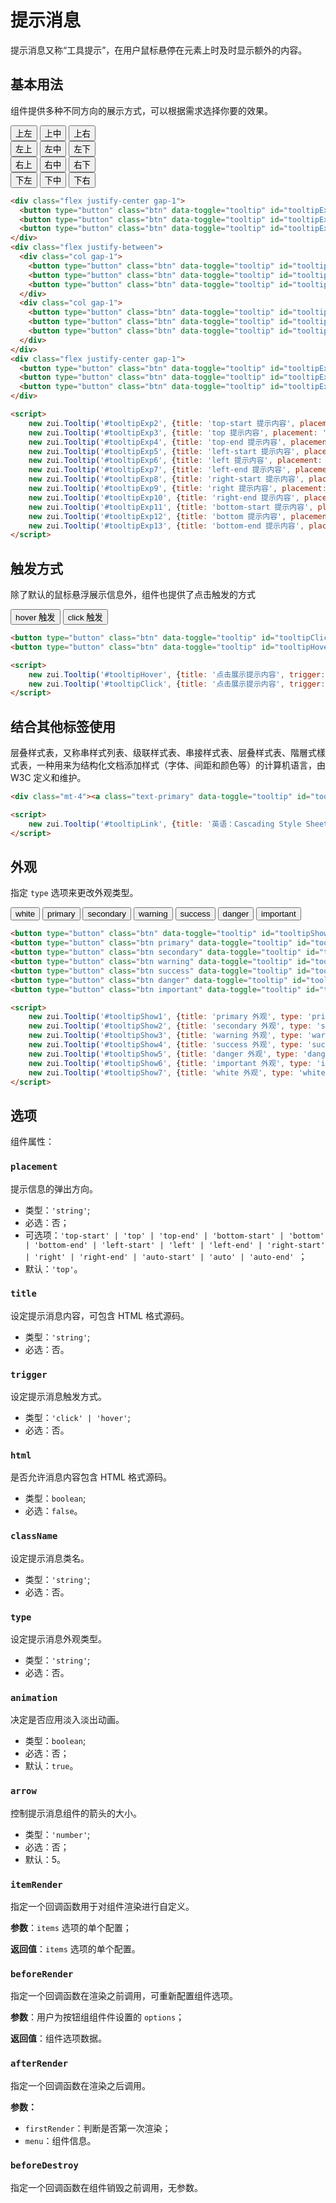 # 提示消息

提示消息又称“工具提示”，在用户鼠标悬停在元素上时及时显示额外的内容。

## 基本用法

组件提供多种不同方向的展示方式，可以根据需求选择你要的效果。

<Example>
  <div class="w-2/4">
    <div class="flex justify-center gap-1">
      <button type="button" class="btn" data-toggle="tooltip" id="tooltipExp2">上左</button>
      <button type="button" class="btn" data-toggle="tooltip" id="tooltipExp3">上中</button>
      <button type="button" class="btn" data-toggle="tooltip" id="tooltipExp4">上右</button>
    </div>
    <div class="flex justify-between">
      <div class="col gap-1">
        <button type="button" class="btn" data-toggle="tooltip" id="tooltipExp5">左上</button>
        <button type="button" class="btn" data-toggle="tooltip" id="tooltipExp6">左中</button>
        <button type="button" class="btn" data-toggle="tooltip" id="tooltipExp7">左下</button>
      </div>
      <div class="col gap-1">
        <button type="button" class="btn" data-toggle="tooltip" id="tooltipExp8">右上</button>
        <button type="button" class="btn" data-toggle="tooltip" id="tooltipExp9">右中</button>
        <button type="button" class="btn" data-toggle="tooltip" id="tooltipExp10">右下</button>
      </div>
    </div>
    <div class="flex justify-center gap-1">
      <button type="button" class="btn" data-toggle="tooltip" id="tooltipExp11">下左</button>
      <button type="button" class="btn" data-toggle="tooltip" id="tooltipExp12">下中</button>
      <button type="button" class="btn" data-toggle="tooltip" id="tooltipExp13">下右</button>
    </div>
  </div>
</Example>

```html
<div class="flex justify-center gap-1">
  <button type="button" class="btn" data-toggle="tooltip" id="tooltipExp2">上左</button>
  <button type="button" class="btn" data-toggle="tooltip" id="tooltipExp3">上中</button>
  <button type="button" class="btn" data-toggle="tooltip" id="tooltipExp4">上右</button>
</div>
<div class="flex justify-between">
  <div class="col gap-1">
    <button type="button" class="btn" data-toggle="tooltip" id="tooltipExp5">左上</button>
    <button type="button" class="btn" data-toggle="tooltip" id="tooltipExp6">左中</button>
    <button type="button" class="btn" data-toggle="tooltip" id="tooltipExp7">左下</button>
  </div>
  <div class="col gap-1">
    <button type="button" class="btn" data-toggle="tooltip" id="tooltipExp8">右上</button>
    <button type="button" class="btn" data-toggle="tooltip" id="tooltipExp9">右中</button>
    <button type="button" class="btn" data-toggle="tooltip" id="tooltipExp10">右下</button>
  </div>
</div>
<div class="flex justify-center gap-1">
  <button type="button" class="btn" data-toggle="tooltip" id="tooltipExp11">下左</button>
  <button type="button" class="btn" data-toggle="tooltip" id="tooltipExp12">下中</button>
  <button type="button" class="btn" data-toggle="tooltip" id="tooltipExp13">下右</button>
</div>

<script>
    new zui.Tooltip('#tooltipExp2', {title: 'top-start 提示内容', placement: 'top-start'});
    new zui.Tooltip('#tooltipExp3', {title: 'top 提示内容', placement: 'top'});
    new zui.Tooltip('#tooltipExp4', {title: 'top-end 提示内容', placement: 'top-end'});
    new zui.Tooltip('#tooltipExp5', {title: 'left-start 提示内容', placement: 'left-start'});
    new zui.Tooltip('#tooltipExp6', {title: 'left 提示内容', placement: 'left'});
    new zui.Tooltip('#tooltipExp7', {title: 'left-end 提示内容', placement: 'left-end'});
    new zui.Tooltip('#tooltipExp8', {title: 'right-start 提示内容', placement: 'right-start'});
    new zui.Tooltip('#tooltipExp9', {title: 'right 提示内容', placement: 'right'});
    new zui.Tooltip('#tooltipExp10', {title: 'right-end 提示内容', placement: 'right-end'});
    new zui.Tooltip('#tooltipExp11', {title: 'bottom-start 提示内容', placement: 'bottom-start'});
    new zui.Tooltip('#tooltipExp12', {title: 'bottom 提示内容', placement: 'bottom'});
    new zui.Tooltip('#tooltipExp13', {title: 'bottom-end 提示内容', placement: 'bottom-end'});
</script>
```

## 触发方式

除了默认的鼠标悬浮展示信息外，组件也提供了点击触发的方式

<Example class="flex gap-2">
  <button type="button" class="btn" data-toggle="tooltip" id="tooltipHover">hover 触发</button>
  <button type="button" class="btn" data-toggle="tooltip" id="tooltipClick">click 触发</button>
</Example>

```html
<button type="button" class="btn" data-toggle="tooltip" id="tooltipClick">点击触发</button>
<button type="button" class="btn" data-toggle="tooltip" id="tooltipHover">hover 触发</button>

<script>
    new zui.Tooltip('#tooltipHover', {title: '点击展示提示内容', trigger: 'hover'});
    new zui.Tooltip('#tooltipClick', {title: '点击展示提示内容', trigger: 'click'});
</script>
```

## 结合其他标签使用

<Example>
  <div class="mt-4"><a class="text-primary -cursor-pointer" data-toggle="tooltip" id="tooltipLink">层叠样式表</a>，又称串样式列表、级联样式表、串接样式表、层叠样式表、階層式樣式表，一种用来为结构化文档添加样式（字体、间距和颜色等）的计算机语言，由 W3C 定义和维护。</div>
</Example>

```html
<div class="mt-4"><a class="text-primary" data-toggle="tooltip" id="tooltipLink">层叠样式表</a>，又称串样式列表、级联样式表、串接样式表、层叠样式表、階層式樣式表，一种用来为结构化文档添加样式（字体、间距和颜色等）的计算机语言，由 W3C 定义和维护。</div>

<script>
    new zui.Tooltip('#tooltipLink', {title: '英语：Cascading Style Sheets，简写CSS'});
</script>
```


## 外观

指定 `type` 选项来更改外观类型。

<Example class="flex gap-2 flex-wrap">
  <button type="button" class="btn" data-toggle="tooltip" id="tooltipShow7">white</button>
  <button type="button" class="btn primary" data-toggle="tooltip" id="tooltipShow1">primary</button>
  <button type="button" class="btn secondary" data-toggle="tooltip" id="tooltipShow2">secondary</button>
  <button type="button" class="btn warning" data-toggle="tooltip" id="tooltipShow3">warning</button>
  <button type="button" class="btn success" data-toggle="tooltip" id="tooltipShow4">success</button>
  <button type="button" class="btn danger" data-toggle="tooltip" id="tooltipShow5">danger</button>
  <button type="button" class="btn important" data-toggle="tooltip" id="tooltipShow6">important</button>
</Example>

```html
<button type="button" class="btn" data-toggle="tooltip" id="tooltipShow7">white</button>
<button type="button" class="btn primary" data-toggle="tooltip" id="tooltipShow1">primary</button>
<button type="button" class="btn secondary" data-toggle="tooltip" id="tooltipShow2">secondary</button>
<button type="button" class="btn warning" data-toggle="tooltip" id="tooltipShow3">warning</button>
<button type="button" class="btn success" data-toggle="tooltip" id="tooltipShow4">success</button>
<button type="button" class="btn danger" data-toggle="tooltip" id="tooltipShow5">danger</button>
<button type="button" class="btn important" data-toggle="tooltip" id="tooltipShow6">important</button>

<script>
    new zui.Tooltip('#tooltipShow1', {title: 'primary 外观', type: 'primary'});
    new zui.Tooltip('#tooltipShow2', {title: 'secondary 外观', type: 'secondary'});
    new zui.Tooltip('#tooltipShow3', {title: 'warning 外观', type: 'warning'});
    new zui.Tooltip('#tooltipShow4', {title: 'success 外观', type: 'success'});
    new zui.Tooltip('#tooltipShow5', {title: 'danger 外观', type: 'danger'});
    new zui.Tooltip('#tooltipShow6', {title: 'important 外观', type: 'important'});
    new zui.Tooltip('#tooltipShow7', {title: 'white 外观', type: 'white', className: 'text-darker border border-light'});
</script>
```

## 选项

组件属性：

### `placement `

提示信息的弹出方向。

* 类型：`'string'`;
* 必选：否；
* 可选项：`'top-start' | 'top' | 'top-end' | 'bottom-start' | 'bottom' | 'bottom-end' | 'left-start' | 'left' | 'left-end' | 'right-start' | 'right' | 'right-end' | 'auto-start' | 'auto' | 'auto-end' `；
* 默认：`'top'`。


### `title `

设定提示消息内容，可包含 HTML 格式源码。

* 类型：`'string'`;
* 必选：否。

### `trigger`

设定提示消息触发方式。

* 类型：`'click' | 'hover'`;
* 必选：否。

### `html`

是否允许消息内容包含 HTML 格式源码。

* 类型：`boolean`;
* 必选：`false`。

### `className`

设定提示消息类名。

* 类型：`'string'`;
* 必选：否。

### `type`

设定提示消息外观类型。

* 类型：`'string'`;
* 必选：否。

### `animation`

决定是否应用淡入淡出动画。

* 类型：`boolean`;
* 必选：否；
* 默认：`true`。

### `arrow`

控制提示消息组件的箭头的大小。

* 类型：`'number'`;
* 必选：否；
* 默认：5。

### `itemRender`

指定一个回调函数用于对组件渲染进行自定义。

**参数**：`items` 选项的单个配置；

**返回值**：`items` 选项的单个配置。

### `beforeRender`

指定一个回调函数在渲染之前调用，可重新配置组件选项。

**参数**：用户为按钮组组件件设置的 `options`；

**返回值**：组件选项数据。


### `afterRender`

指定一个回调函数在渲染之后调用。

**参数：**

* `firstRender`：判断是否第一次渲染；
* `menu`：组件信息。

### `beforeDestroy`

指定一个回调函数在组件销毁之前调用，无参数。


<script>
export default {
    mounted() {
        onZUIReady(() => {
            new zui.Tooltip('#tooltipLink', {title: '英语：Cascading Style Sheets，简写CSS'});
            new zui.Tooltip('#tooltipHover', {title: '鼠标悬浮展示提示内容', trigger: 'hover'});
            new zui.Tooltip('#tooltipClick', {title: '点击展示提示内容', trigger: 'click'});
            
            new zui.Tooltip('#tooltipExp2', {title: 'top-start 提示内容', placement: 'top-start'});
            new zui.Tooltip('#tooltipExp3', {title: 'top 提示内容', placement: 'top'});
            new zui.Tooltip('#tooltipExp4', {title: 'top-end 提示内容', placement: 'top-end'});
            new zui.Tooltip('#tooltipExp5', {title: 'left-start 提示内容', placement: 'left-start'});
            new zui.Tooltip('#tooltipExp6', {title: 'left 提示内容', placement: 'left'});
            new zui.Tooltip('#tooltipExp7', {title: 'left-end 提示内容', placement: 'left-end'});
            new zui.Tooltip('#tooltipExp8', {title: 'right-start 提示内容', placement: 'right-start'});
            new zui.Tooltip('#tooltipExp9', {title: 'right 提示内容', placement: 'right'});
            new zui.Tooltip('#tooltipExp10', {title: 'right-end 提示内容', placement: 'right-end'});
            new zui.Tooltip('#tooltipExp11', {title: 'bottom-start 提示内容', placement: 'bottom-start'});
            new zui.Tooltip('#tooltipExp12', {title: 'bottom 提示内容', placement: 'bottom'});
            new zui.Tooltip('#tooltipExp13', {title: 'bottom-end 提示内容', placement: 'bottom-end'});
            new zui.Tooltip('#tooltipShow1', {title: 'primary 外观', type: 'primary'});
            new zui.Tooltip('#tooltipShow2', {title: 'secondary 外观', type: 'secondary'});
            new zui.Tooltip('#tooltipShow3', {title: 'warning 外观', type: 'warning'});
            new zui.Tooltip('#tooltipShow4', {title: 'success 外观', type: 'success'});
            new zui.Tooltip('#tooltipShow5', {title: 'danger 外观', type: 'danger'});
            new zui.Tooltip('#tooltipShow6', {title: 'important 外观', type: 'important'});
            new zui.Tooltip('#tooltipShow7', {title: 'white 外观', type: 'white', className: 'text-darker border border-light'});
        })
    },
}
</script>
